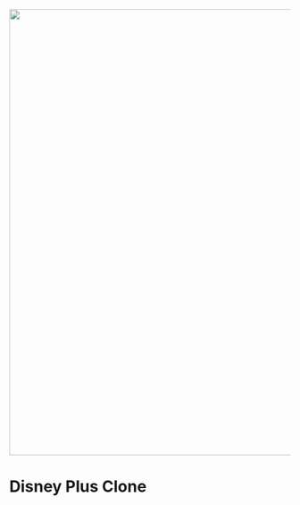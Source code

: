 <img align="center" width="800" src="https://logodownload.org/wp-content/uploads/2020/11/disney-plus-logo.png" />

# Disney Plus Clone #
